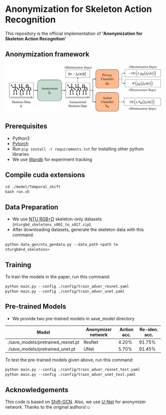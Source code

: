 # Anonymization for Skeleton Action Recognition

This repository is the official implementation of **'Anonymization for Skeleton Action Recognition'**

## Anonymization framework
 <div align="center">
    <img src="resource/framework.jpg">
</div>



## Prerequisites
- Python3
- [Pytorch](https://pytorch.org/)
- Run `pip install -r requirements.txt` for installing other python libraries
- We use [Wandb](https://wandb.ai/site) for experiment tracking 

## Compile cuda extensions

  ```
  cd ./model/Temporal_shift
  bash run.sh
  ```


## Data Preparation
- We use [NTU RGB+D](https://github.com/shahroudy/NTURGB-D) skeleton-only datasets (`nturgbd_skeletons_s001_to_s017.zip`).
- After downloading datasets, generate the skeleton data with this command.
```
python data_gen/ntu_gendata.py --data_path <path to nturgbd+d_skeletons>
```

## Training 

To train the models in the paper, run this command:

```train
python main.py --config ./config/train_adver_resnet.yaml
python main.py --config ./config/train_adver_unet.yaml
```


## Pre-trained Models

- We provide two pre-trained models in save_model directory

Model|Anonymizer network|Action acc.|Re-iden. acc.
-|-|-|-
./save_models/pretrained_resnet.pt|ResNet|4.20%|91.75%
./save_models/pretrained_unet.pt|UNet|5.70%|91.45%

To test the pre-trained models given above, run this command:

```train
python main.py --config ./config/train_adver_resnet_test.yaml
python main.py --config ./config/train_adver_unet_test.yaml
```


## Acknowledgements
This code is based on [Shift-GCN](https://github.com/kchengiva/Shift-GCN). Also, we use [U-Net](https://github.com/milesial/Pytorch-UNet) for anonymizer network. Thanks to the original authors!☺️
